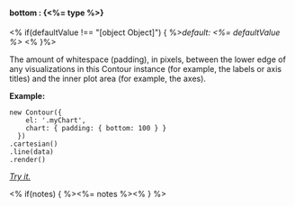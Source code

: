 #### **bottom** : {<%= type %>}

<% if(defaultValue !== "[object Object]") { %>*default: <%= defaultValue %>* <% }%>

The amount of whitespace (padding), in pixels, between the lower edge of any visualizations in this Contour instance (for example, the labels or axis titles) and the inner plot area (for example, the axes).

**Example:**

    new Contour({
        el: '.myChart',
        chart: { padding: { bottom: 100 } }
      })
    .cartesian()
    .line(data)
    .render()

*[Try it.](<%= jsFiddleLink %>)*

<% if(notes) { %><%= notes %><% } %>

